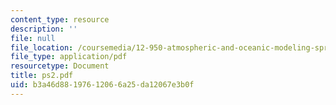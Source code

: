 ```yaml
---
content_type: resource
description: ''
file: null
file_location: /coursemedia/12-950-atmospheric-and-oceanic-modeling-spring-2004/b3a46d88197612066a25da12067e3b0f_ps2.pdf
file_type: application/pdf
resourcetype: Document
title: ps2.pdf
uid: b3a46d88-1976-1206-6a25-da12067e3b0f
---
```

